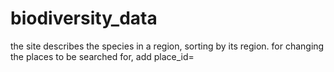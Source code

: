 # biodiversity_data
the site describes the species in a region, sorting by its region. for changing the places to be searched for, add place_id= <id of the place you need>
